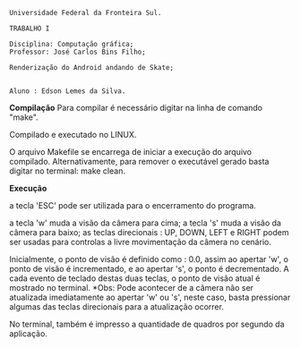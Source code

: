 	Universidade Federal da Fronteira Sul.
 
	TRABALHO I
   
	Disciplina: Computação gráfica;
	Professor: José Carlos Bins Filho;
    
	Renderização do Android andando de Skate; 
 	

	Aluno : Edson Lemes da Silva.


**Compilação**
Para compilar é necessário digitar na linha de comando "make".

Compilado e executado no LINUX.

O arquivo Makefile se encarrega de iniciar a execução do arquivo compilado.
Alternativamente, para remover o executável gerado basta digitar no terminal: make clean.

**Execução**

a tecla 'ESC' pode ser utilizada para o encerramento do programa.

a tecla 'w' muda a visão da câmera para cima;
a tecla 's'  muda a visão da câmera para baixo;
as teclas direcionais : UP, DOWN, LEFT e RIGHT podem ser usadas para
controlas  a livre movimentação da câmera no cenário. 

Inicialmente, o ponto de visão é definido como : 0.0, assim ao apertar 'w', o
ponto de visão é incrementado, e ao apertar 's', o ponto é decrementado. A cada
evento de teclado destas duas teclas, o ponto de visão atual é mostrado no terminal.
*Obs: Pode acontecer de a câmera não ser atualizada imediatamente ao apertar 'w' ou 's', 
  neste caso, basta pressionar algumas das teclas direcionais para a atualização ocorrer.
  
  No terminal, também é impresso a quantidade de quadros por segundo da aplicação.